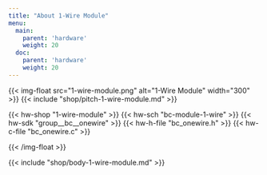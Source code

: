 ```yaml
---
title: "About 1-Wire Module"
menu:
  main:
    parent: 'hardware'
    weight: 20
  doc:
    parent: 'hardware'
    weight: 20
---
```


{{< img-float src="1-wire-module.png" alt="1-Wire Module" width="300" >}}
{{< include "shop/pitch-1-wire-module.md" >}}

{{< hw-shop "1-wire-module" >}}
{{< hw-sch "bc-module-1-wire" >}}
{{< hw-sdk "group__bc__onewire" >}}
{{< hw-h-file "bc_onewire.h" >}}
{{< hw-c-file "bc_onewire.c" >}}


{{< /img-float >}}

{{< include "shop/body-1-wire-module.md" >}}
